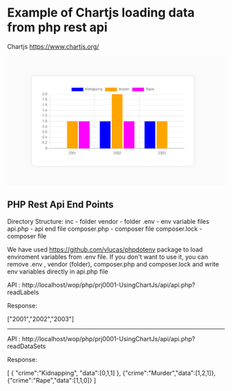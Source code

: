 <h1> Example of Chartjs loading data from php rest api </h1>

Chartjs https://www.chartjs.org/


![Chart Image](readMeImages/chart1.PNG)



<h2>PHP Rest Api End Points</h2>
Directory Structure:
inc - folder
vendor - folder
.env - env variable files
api.php - api end file
composer.php - composer file
composer.lock - composer file

We have used https://github.com/vlucas/phpdotenv package to load enviroment variables from .env file. If you don't want to use it, you can remove .env , vendor (folder), composer.php and composer.lock and write env variables directly in api.php file


API : http://localhost/wop/php/prj0001-UsingChartJs/api/api.php?readLabels

Response:

["2001","2002","2003"]

------------------------------------------------------------

API : http://localhost/wop/php/prj0001-UsingChartJs/api/api.php?readDataSets

Response: 

[
    {
        "crime":"Kidnapping",
        "data":[0,1,1]
    },
    {"crime":"Murder","data":[1,2,1]},
    {"crime":"Rape","data":[1,1,0]}
]


